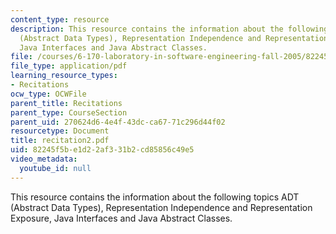 ```yaml
---
content_type: resource
description: This resource contains the information about the following topics ADT
  (Abstract Data Types), Representation Independence and Representation Exposure,
  Java Interfaces and Java Abstract Classes.
file: /courses/6-170-laboratory-in-software-engineering-fall-2005/82245f5be1d22af331b2cd85856c49e5_recitation2.pdf
file_type: application/pdf
learning_resource_types:
- Recitations
ocw_type: OCWFile
parent_title: Recitations
parent_type: CourseSection
parent_uid: 270624d6-4e4f-43dc-ca67-71c296d44f02
resourcetype: Document
title: recitation2.pdf
uid: 82245f5b-e1d2-2af3-31b2-cd85856c49e5
video_metadata:
  youtube_id: null
---
```

This resource contains the information about the following topics ADT (Abstract Data Types), Representation Independence and Representation Exposure, Java Interfaces and Java Abstract Classes.


